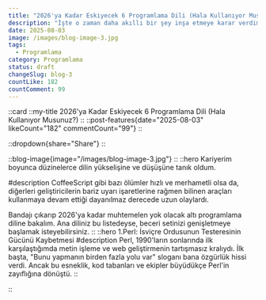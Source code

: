 ```yaml
---
title: "2026'ya Kadar Eskiyecek 6 Programlama Dili (Hala Kullanıyor Musunuz?)"
description: "İşte o zaman daha akıllı bir şey inşa etmeye karar verdim: Binlerce PDF'i okuyan, anlayan ve soruları yanıtlayan çok modlu bir RAG AI."
date: 2025-08-03
image: /images/blog-image-3.jpg
tags:
  - Programlama
category: Programlama
status: draft
changeSlug: blog-3
countLike: 182
countComment: 99
---
```

::card
::my-title
2026'ya Kadar Eskiyecek 6 Programlama Dili (Hala Kullanıyor Musunuz?)
::
::post-features{date="2025-08-03" likeCount="182" commentCount="99"}
::

::dropdown{share="Share"}
::

::blog-image{image="/images/blog-image-3.jpg"}
::
::hero
Kariyerim boyunca düzinelerce dilin yükselişine ve düşüşüne tanık oldum.

#description
CoffeeScript gibi bazı ölümler hızlı ve merhametli olsa da, diğerleri geliştiricilerin bariz uyarı işaretlerine rağmen bilinen araçları kullanmaya devam ettiği dayanılmaz derecede uzun olaylardı.

Bandajı çıkarıp 2026'ya kadar muhtemelen yok olacak altı programlama diline bakalım. Ana diliniz bu listedeyse, beceri setinizi genişletmeye başlamak isteyebilirsiniz.
::
::hero
1.Perl: İsviçre Ordusunun Testeresinin Gücünü Kaybetmesi
#description
Perl, 1990'ların sonlarında ilk karşılaştığımda metin işleme ve web geliştirmenin tartışmasız kralıydı. İlk başta, "Bunu yapmanın birden fazla yolu var" sloganı bana özgürlük hissi verdi. Ancak bu esneklik, kod tabanları ve ekipler büyüdükçe Perl'in zayıflığına dönüştü.
::

::